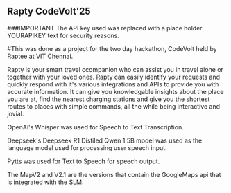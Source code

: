 ## Rapty CodeVolt'25

###IMPORTANT The API key used was replaced with a place holder YOURAPIKEY text for security reasons.

#This was done as a project for the two day hackathon, CodeVolt held by Raptee at VIT Chennai.


Rapty is your smart travel ccompanion who can assist you in travel alone or together with your loved ones. Rapty can easily identify your requests and quickly respond with it's various integrations and APIs to provide you with accurate information. It can give you knowledgable insights about the place you are at, find the nearest charging stations and give you the shortest routes to places with simple commands, all the while being interactive and jovial.

OpenAi's Whisper was used for Speech to Text Transcription.

Deepseek's Deepseek R1 Distiled Qwen 1.5B model was used as the language model used for processing user speech input.

Pytts was used for Text to Speech for speech output.

The MapV2 and V2.1 are the versions that contain the GoogleMaps api that is integrated with the SLM. 
